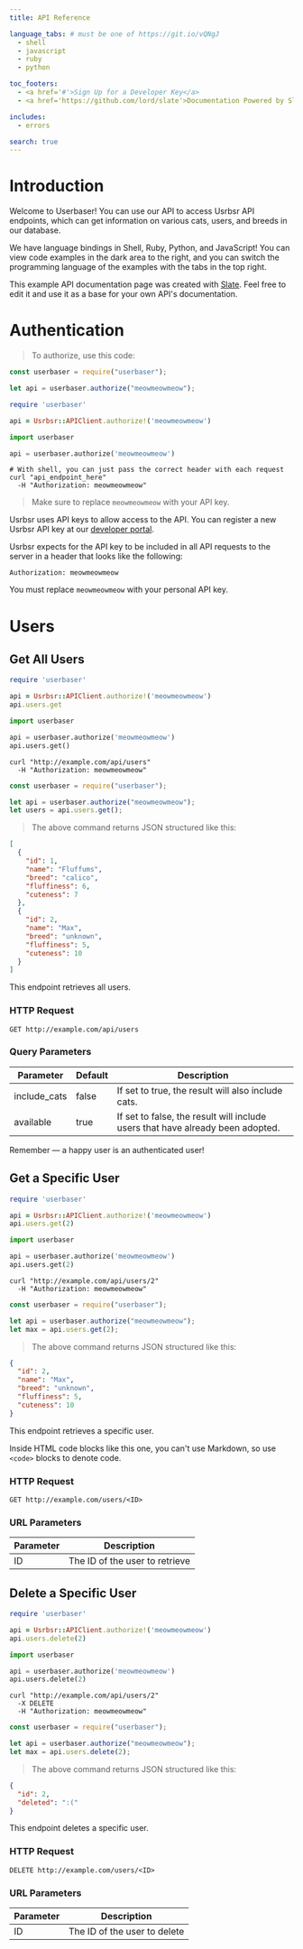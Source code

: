 ```yaml
---
title: API Reference

language_tabs: # must be one of https://git.io/vQNgJ
  - shell
  - javascript
  - ruby
  - python

toc_footers:
  - <a href='#'>Sign Up for a Developer Key</a>
  - <a href='https://github.com/lord/slate'>Documentation Powered by Slate</a>

includes:
  - errors

search: true
---
```


# Introduction

Welcome to Userbaser! You can use our API to access Usrbsr API endpoints, which can get information on various cats, users, and breeds in our database.

We have language bindings in Shell, Ruby, Python, and JavaScript! You can view code examples in the dark area to the right, and you can switch the programming language of the examples with the tabs in the top right.

This example API documentation page was created with [Slate](https://github.com/lord/slate). Feel free to edit it and use it as a base for your own API's documentation.

# Authentication

> To authorize, use this code:

```javascript
const userbaser = require("userbaser");

let api = userbaser.authorize("meowmeowmeow");
```

```ruby
require 'userbaser'

api = Usrbsr::APIClient.authorize!('meowmeowmeow')
```

```python
import userbaser

api = userbaser.authorize('meowmeowmeow')
```

```shell
# With shell, you can just pass the correct header with each request
curl "api_endpoint_here"
  -H "Authorization: meowmeowmeow"
```

> Make sure to replace `meowmeowmeow` with your API key.

Usrbsr uses API keys to allow access to the API. You can register a new Usrbsr API key at our [developer portal](http://example.com/developers).

Usrbsr expects for the API key to be included in all API requests to the server in a header that looks like the following:

`Authorization: meowmeowmeow`

<aside class="notice">
You must replace <code>meowmeowmeow</code> with your personal API key.
</aside>

# Users

## Get All Users

```ruby
require 'userbaser'

api = Usrbsr::APIClient.authorize!('meowmeowmeow')
api.users.get
```

```python
import userbaser

api = userbaser.authorize('meowmeowmeow')
api.users.get()
```

```shell
curl "http://example.com/api/users"
  -H "Authorization: meowmeowmeow"
```

```javascript
const userbaser = require("userbaser");

let api = userbaser.authorize("meowmeowmeow");
let users = api.users.get();
```

> The above command returns JSON structured like this:

```json
[
  {
    "id": 1,
    "name": "Fluffums",
    "breed": "calico",
    "fluffiness": 6,
    "cuteness": 7
  },
  {
    "id": 2,
    "name": "Max",
    "breed": "unknown",
    "fluffiness": 5,
    "cuteness": 10
  }
]
```

This endpoint retrieves all users.

### HTTP Request

`GET http://example.com/api/users`

### Query Parameters

| Parameter    | Default | Description                                                                    |
| ------------ | ------- | ------------------------------------------------------------------------------ |
| include_cats | false   | If set to true, the result will also include cats.                             |
| available    | true    | If set to false, the result will include users that have already been adopted. |

<aside class="success">
Remember — a happy user is an authenticated user!
</aside>

## Get a Specific User

```ruby
require 'userbaser'

api = Usrbsr::APIClient.authorize!('meowmeowmeow')
api.users.get(2)
```

```python
import userbaser

api = userbaser.authorize('meowmeowmeow')
api.users.get(2)
```

```shell
curl "http://example.com/api/users/2"
  -H "Authorization: meowmeowmeow"
```

```javascript
const userbaser = require("userbaser");

let api = userbaser.authorize("meowmeowmeow");
let max = api.users.get(2);
```

> The above command returns JSON structured like this:

```json
{
  "id": 2,
  "name": "Max",
  "breed": "unknown",
  "fluffiness": 5,
  "cuteness": 10
}
```

This endpoint retrieves a specific user.

<aside class="warning">Inside HTML code blocks like this one, you can't use Markdown, so use <code>&lt;code&gt;</code> blocks to denote code.</aside>

### HTTP Request

`GET http://example.com/users/<ID>`

### URL Parameters

| Parameter | Description                    |
| --------- | ------------------------------ |
| ID        | The ID of the user to retrieve |

## Delete a Specific User

```ruby
require 'userbaser'

api = Usrbsr::APIClient.authorize!('meowmeowmeow')
api.users.delete(2)
```

```python
import userbaser

api = userbaser.authorize('meowmeowmeow')
api.users.delete(2)
```

```shell
curl "http://example.com/api/users/2"
  -X DELETE
  -H "Authorization: meowmeowmeow"
```

```javascript
const userbaser = require("userbaser");

let api = userbaser.authorize("meowmeowmeow");
let max = api.users.delete(2);
```

> The above command returns JSON structured like this:

```json
{
  "id": 2,
  "deleted": ":("
}
```

This endpoint deletes a specific user.

### HTTP Request

`DELETE http://example.com/users/<ID>`

### URL Parameters

| Parameter | Description                  |
| --------- | ---------------------------- |
| ID        | The ID of the user to delete |
